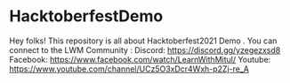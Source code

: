 # HacktoberfestDemo
Hey folks! This repository is all about Hacktoberfest2021 Demo . You can connect to the LWM Community :
Discord: https://discord.gg/yzegezxsd8
Facebook: https://www.facebook.com/watch/LearnWithMitul/
Youtube: https://www.youtube.com/channel/UCz5O3xDcr4Wxh-p2Zj-re_A
